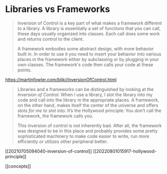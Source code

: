 # Libraries vs Frameworks

> Inversion of Control is a key part of what makes a framework different to a library. A library is essentially a set of functions that you can call, these days usually organized into classes. Each call does some work and returns control to the client.
> 
> A framework embodies some abstract design, with more behavior built in. In order to use it you need to insert your behavior into various places in the framework either by subclassing or by plugging in your own classes. The framework's code then calls your code at these points.

https://martinfowler.com/bliki/InversionOfControl.html

>Libraries and a frameworks can be distinguished by looking at the _Inversion of Control_. When I use a library, I slot the library into my code and call into the library in the appropriate places. A framework, on the other hand, makes itself the center of the universe and offers slots _for me to slot into_. It’s the Hollywood principle: You don’t call the framework, the framework calls you.
>
>This inversion of control is not inherently bad. After all, the framework was designed to be in this place and probably provides some pretty sophisticated machinery to make code easier to write, run more efficiently or utilizes other peripheral better.

[[20210705094040-inversion-of-control]]
[[20220801015917-hollywood-principle]]

[[concepts]]